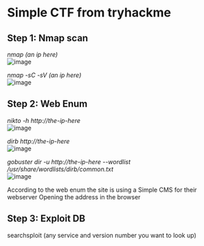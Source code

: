 # Simple CTF from tryhackme

## Step 1: Nmap scan
_nmap (an ip here)_  
![image](https://user-images.githubusercontent.com/12968503/124926209-26733c80-dff5-11eb-9ab6-4e559e7779c8.png)

_nmap -sC -sV (an ip here)_  
![image](https://user-images.githubusercontent.com/12968503/124926456-73571300-dff5-11eb-8bec-40eee45d4545.png)






## Step 2: Web Enum
_nikto -h http://the-ip-here_  
![image](https://user-images.githubusercontent.com/12968503/124926936-fb3d1d00-dff5-11eb-85ca-f4200a26c2b8.png)

_dirb http://the-ip-here_  
![image](https://user-images.githubusercontent.com/12968503/124927137-317a9c80-dff6-11eb-820a-bc51402c7a72.png)

_gobuster dir -u http://the-ip-here --wordlist /usr/share/wordlists/dirb/common.txt_  
![image](https://user-images.githubusercontent.com/12968503/124927672-cda4a380-dff6-11eb-9aa4-87e0b61de8a4.png)

According to the web enum the site is using a Simple CMS for their webserver
Opening the address in the browser


## Step 3: Exploit DB
searchsploit (any service and version number you want to look up)
